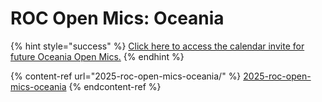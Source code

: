 # ROC Open Mics: Oceania

{% hint style="success" %}
[Click here to access the calendar invite for future Oceania Open Mics.](https://go.rew.st/open-mic?hs_preview=BFeQDWBI-187816500244)
{% endhint %}

{% content-ref url="2025-roc-open-mics-oceania/" %}
[2025-roc-open-mics-oceania](2025-roc-open-mics-oceania/)
{% endcontent-ref %}
